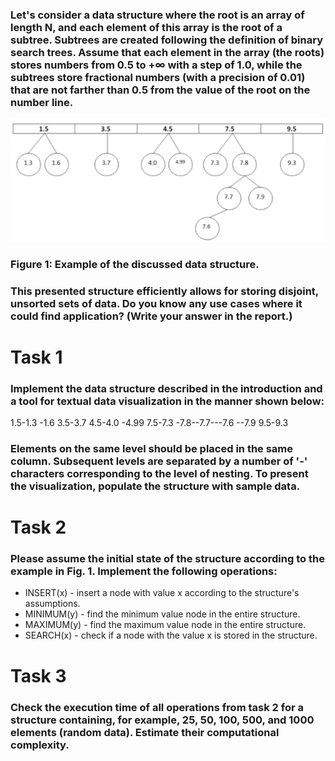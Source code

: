 ### Let's consider a data structure where the root is an array of length N, and each element of this array is the root of a subtree. Subtrees are created following the definition of binary search trees. Assume that each element in the array (the roots) stores numbers from 0.5 to +∞ with a step of 1.0, while the subtrees store fractional numbers (with a precision of 0.01) that are not farther than 0.5 from the value of the root on the number line.

![image](https://github.com/ziobrowskipiotr/Python_projects/blob/Python/Algorithms%20and%20data%20structures/Lab%203/img1.png?raw=true)


### Figure 1: Example of the discussed data structure.
### This presented structure efficiently allows for storing disjoint, unsorted sets of data. Do you know any use cases where it could find application? (Write your answer in the report.)

# Task 1
### Implement the data structure described in the introduction and a tool for textual data visualization in the manner shown below:
1.5-1.3
-1.6
3.5-3.7
4.5-4.0
-4.99
7.5-7.3
-7.8--7.7---7.6
--7.9
9.5-9.3
### Elements on the same level should be placed in the same column. Subsequent levels are separated by a number of '-' characters corresponding to the level of nesting. To present the visualization, populate the structure with sample data.

# Task 2
### Please assume the initial state of the structure according to the example in Fig. 1. Implement the following operations:
- INSERT(x) - insert a node with value x according to the structure's assumptions.
- MINIMUM(y) - find the minimum value node in the entire structure.
- MAXIMUM(y) - find the maximum value node in the entire structure.
- SEARCH(x) - check if a node with the value x is stored in the structure.

# Task 3
### Check the execution time of all operations from task 2 for a structure containing, for example, 25, 50, 100, 500, and 1000 elements (random data). Estimate their computational complexity.
